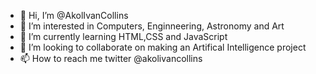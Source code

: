 - 👋 Hi, I’m @AkolIvanCollins
- 👀 I’m interested in Computers, Enginneering, Astronomy and Art
- 🌱 I’m currently learning HTML,CSS and JavaScript
- 💞️ I’m looking to collaborate on making an Artifical Intelligence project
- 📫 How to reach me twitter @akolivancollins

<!---
AkolIvanCollins/AkolIvanCollins is a ✨ special ✨ repository because its `README.md` (this file) appears on your GitHub profile.
You can click the Preview link to take a look at your changes.
--->
